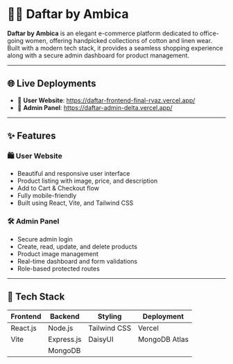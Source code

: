 # 👩‍💼 Daftar by Ambica

**Daftar by Ambica** is an elegant e-commerce platform dedicated to office-going women, offering handpicked collections of cotton and linen wear. Built with a modern tech stack, it provides a seamless shopping experience along with a secure admin dashboard for product management.

---

## 🌐 Live Deployments

- 🔗 **User Website**: https://daftar-frontend-final-rvaz.vercel.app/
- 🔐 **Admin Panel**: https://daftar-admin-delta.vercel.app/


---

## ✨ Features

### 🛍️ User Website
- Beautiful and responsive user interface
- Product listing with image, price, and description
- Add to Cart & Checkout flow
- Fully mobile-friendly
- Built using React, Vite, and Tailwind CSS

### 🛠️ Admin Panel
- Secure admin login
- Create, read, update, and delete products
- Product image management
- Real-time dashboard and form validations
- Role-based protected routes

---

## 🧰 Tech Stack

| Frontend           | Backend          | Styling        | Deployment |
|--------------------|------------------|----------------|------------|
| React.js           | Node.js          | Tailwind CSS   | Vercel     |
| Vite               | Express.js       | DaisyUI        | MongoDB Atlas |
|                    | MongoDB          |                |            |



